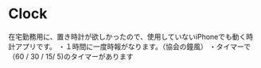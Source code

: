 # Clock
在宅勤務用に、置き時計が欲しかったので、使用していないiPhoneでも動く時計アプリです。
・１時間に一度時報がなります。（協会の鐘風）
・タイマーで（60 / 30 / 15/ 5)のタイマーがあります
